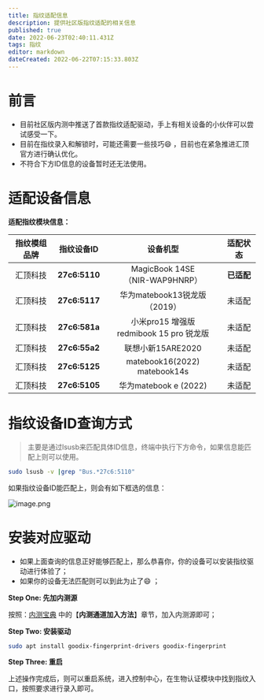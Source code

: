 ```yaml
---
title: 指纹适配信息
description: 提供社区版指纹适配的相关信息
published: true
date: 2022-06-23T02:40:11.431Z
tags: 指纹
editor: markdown
dateCreated: 2022-06-22T07:15:33.803Z
---
```


# 前言

- 目前社区版内测中推送了首款指纹适配驱动，手上有相关设备的小伙伴可以尝试感受一下。
- 目前在指纹录入和解锁时，可能还需要一些技巧😄 ，目前也在紧急推进汇顶官方进行确认优化。
- 不符合下方ID信息的设备暂时还无法使用。

# 适配设备信息

**适配指纹模块信息：**

| 指纹模组品牌 |     指纹设备ID     |               设备机型               |适配状态|
| :----------: | :-----------------: | :----------------------------------: |:----------------------------------:
|   汇顶科技   | **27c6:5110** | MagicBook 14SE<br />（NIR-WAP9HNRP） |**已适配**|
|   汇顶科技   | **27c6:5117** | 华为matebook13锐龙版（2019） |未适配|
|   汇顶科技   | **27c6:581a** | 小米pro15 增强版 <br />redmibook 15 pro 锐龙版 |未适配|
|   汇顶科技   | **27c6:55a2** | 联想小新15ARE2020 |未适配|
|   汇顶科技   | **27c6:5125** | matebook16(2022)<br />matebook14s|未适配|
|   汇顶科技   |   **27c6:5105**  | 华为matebook e (2022)         |未适配




# 指纹设备ID查询方式

> 主要是通过lsusb来匹配具体ID信息，终端中执行下方命令，如果信息能匹配上则可以使用。

```bash
sudo lsusb -v |grep "Bus.*27c6:5110"
```

如果指纹设备ID能匹配上，则会有如下框选的信息：

![image.png](https://storage.deepin.org/thread/202206221439442879_image.png)

# 安装对应驱动

- 如果上面查询的信息正好能够匹配上，那么恭喜你，你的设备可以安装指纹驱动进行体验了；
- 如果你的设备无法匹配则可以到此为止了😄 ；

**Step One: 先加内测源**

按照：[内测宝典](https://shimo.im/docs/gvVqRVpeE1Pu0qyP) 中的【**内测通道加入方法**】章节，加入内测源即可；

**Step Two: 安装驱动**

```bash
sudo apt install goodix-fingerprint-drivers goodix-fingerprint
```

**Step Three: 重启**

上述操作完成后，则可以重启系统，进入控制中心，在生物认证模块中找到指纹入口，按照要求进行录入即可。